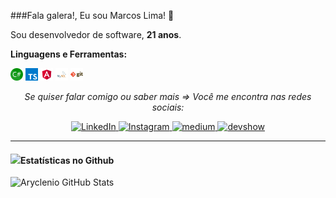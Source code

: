 ###Fala galera!, Eu sou Marcos Lima! 👋

Sou desenvolvedor de software, **21 anos**. 

**Linguagens e Ferramentas:**  

<code><img height="20" src="https://raw.githubusercontent.com/github/explore/80688e429a7d4ef2fca1e82350fe8e3517d3494d/topics/csharp/csharp.png"></code>
<code><img height="20" src="https://raw.githubusercontent.com/github/explore/80688e429a7d4ef2fca1e82350fe8e3517d3494d/topics/typescript/typescript.png"></code>
<code><img height="20" src="https://raw.githubusercontent.com/github/explore/80688e429a7d4ef2fca1e82350fe8e3517d3494d/topics/angular/angular.png"></code>
<code><img height="20" src="https://raw.githubusercontent.com/github/explore/80688e429a7d4ef2fca1e82350fe8e3517d3494d/topics/mysql/mysql.png"></code>
<code><img height="20" src="https://raw.githubusercontent.com/github/explore/80688e429a7d4ef2fca1e82350fe8e3517d3494d/topics/git/git.png"></code>


<div align="center">

<i>Se quiser falar comigo ou saber mais => Você me encontra nas redes sociais:</i><br>

<a href="https://www.linkedin.com/in/marcos-lima-de-fatima/" target="_blank">
	<img src="https://img.shields.io/badge/LinkedIn-%230077B5.svg?&style=flat-square&logo=linkedin&logoColor=white" alt="LinkedIn">
</a>

<a href="https://www.instagram.com/s2lima" target="_blank">
	<img src="https://img.shields.io/badge/Instagram-%23E4405F.svg?&style=flat-square&logo=instagram&logoColor=white" alt="Instagram">
</a>


<a href="https://medium.com/@marcoslimadefatima" target="_blank">
	<img src="https://img.shields.io/badge/medium-black?&style=flat-square&logo=medium&logoColor=white" alt="medium">
</a>

<a href="https://api.whatsapp.com/send?phone=94991285912" target="_blank">
	<img src="https://img.shields.io/badge/whatsapp-black?&style=flat-square&logo=whatsapp&logoColor=white" alt="devshow">
</a>

</div>

----

#### <img src="https://media.giphy.com/media/VgCDAzcKvsR6OM0uWg/giphy.gif" width="50">Estatísticas no Github 
   
![Aryclenio GitHub Stats](https://github-readme-stats.vercel.app/api?username=Llimaa&show_icons=true)
